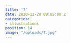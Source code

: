 ```yaml
---
title: '7'
date: 2020-12-20 09:05:00 Z
categories:
- illustrations
position: 14
image: "/uploads/7.jpg"
---
```


